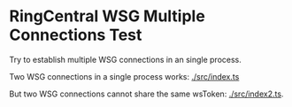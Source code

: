 # RingCentral WSG Multiple Connections Test

Try to establish multiple WSG connections in an single process.

Two WSG connections in a single process works: [./src/index.ts](./src/index.ts)

But two WSG connections cannot share the same wsToken: [./src/index2.ts](./src/index2.ts).
